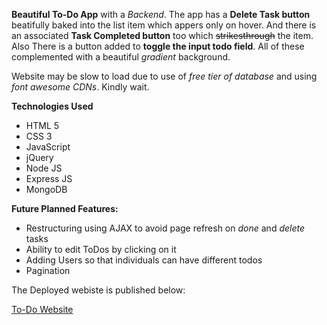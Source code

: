 <strong>Beautiful To-Do App</strong> with a <em>Backend</em>. The app has a <strong>Delete Task button</strong> beatifully baked into the list item which appers only on hover. And there is an associated <strong>Task Completed button</strong> too which <del>strikesthrough</del> the item. Also There is a button added to <strong>toggle the input todo field</strong>. All of these complemented with a beautiful <em>gradient</em> background.

Website may be slow to load due to use of <em>free tier of database</em> and using <em>font awesome CDNs</em>. Kindly wait.

<strong>Technologies Used</strong>
<ul>
  <li>HTML 5</li>
  <li>CSS 3</li>
  <li>JavaScript</li>
  <li>jQuery</li>
  <li>Node JS</li>
  <li>Express JS</li>
  <li>MongoDB</li>
</ul>

<strong>Future Planned Features:</strong>
<ul>
  <li>Restructuring using AJAX to avoid page refresh on <em>done</em> and <em>delete</em> tasks</li>
  <li>Ability to edit ToDos by clicking on it</li>
  <li>Adding Users so that individuals can have different todos</li>
  <li>Pagination</li>
 </ul>

The Deployed webiste is published below:

<a href="http://sugata-todo.herokuapp.com/">To-Do Website</a>
